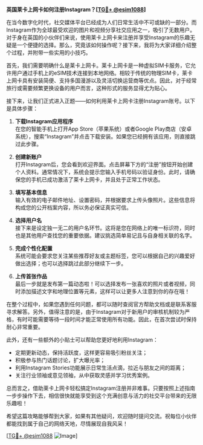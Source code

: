 **英国莱卡上网卡如何注册Instagram？[[TG💪+ @esim1088](https://t.me/s/esim1088)]**

在当今数字化时代，社交媒体平台已经成为人们日常生活中不可或缺的一部分。而Instagram作为全球最受欢迎的图片和视频分享社交应用之一，吸引了无数用户。对于身在英国的小伙伴们来说，使用莱卡上网卡来注册并享受Instagram的乐趣无疑是一个便捷的选择。那么，究竟该如何操作呢？接下来，我将为大家详细介绍整个过程，并附带一些实用的小技巧。

首先，我们需要明确什么是莱卡上网卡。莱卡上网卡是一种虚拟SIM卡服务，它允许用户通过手机上的eSIM技术连接到本地网络。相较于传统的物理SIM卡，莱卡上网卡具有安装简便、支持多国漫游以及灵活切换运营商等优点。因此，对于经常旅行或需要频繁更换设备的用户而言，这种形式的服务显得尤为贴心。

接下来，让我们正式进入正题——如何利用莱卡上网卡注册Instagram账号。以下是具体步骤：

1. **下载Instagram应用程序**  
   在您的智能手机上打开App Store（苹果系统）或者Google Play商店（安卓系统），搜索“Instagram”并点击下载安装。如果您已经拥有该应用，则直接跳过此步骤。

2. **创建新账户**  
   打开Instagram后，您会看到欢迎界面。点击屏幕下方的“注册”按钮开始创建个人资料。通常情况下，系统会提示您输入手机号码以验证身份。此时，请确保您的手机已成功激活了莱卡上网卡，并且处于正常工作状态。

3. **填写基本信息**  
   输入有效的电子邮件地址、设置密码，并根据要求上传头像照片。这些信息将构成您的公开档案内容，所以务必保证真实可信。

4. **选择用户名**  
   接下来是设定独一无二的用户名环节。这将是您在网络上的唯一标识符，同时也是其他用户查找您的重要依据。建议挑选简单易记且与自身相关联的名字。

5. **完成个性化配置**  
   系统可能会要求您关注某些推荐好友或主题标签，您可以根据自己的兴趣爱好做出选择；也可以选择跳过此部分继续下一步。

6. **上传首张作品**  
   最后一步就是发布第一篇动态啦！可以选择发布一张喜欢的照片或者视频，同时添加描述文字和地理位置等元素，这样可以让更多人注意到你的存在哦！

在整个过程中，如果您遇到任何问题，都可以随时查阅官方帮助文档或是联系客服寻求解答。另外，值得注意的是，由于Instagram对于新用户的审核机制较为严格，有时可能需要等待一段时间才能正常使用所有功能。因此，在首次尝试时保持耐心非常重要。

此外，还有一些额外的小贴士可以帮助您更好地利用Instagram：  
- 定期更新动态，保持活跃度，这样更容易吸引粉丝关注；  
- 积极参与热门话题讨论，扩大曝光率；  
- 利用Instagram Stories功能展示日常生活点滴，拉近与朋友之间的距离；  
- 关注行业领袖或意见领袖，从中获取灵感并学习优秀案例。

总而言之，借助莱卡上网卡轻松搞定Instagram注册并非难事。只要按照上述指南一步步操作下去，相信很快就能享受到这个充满创意与活力的社交平台带来的无限乐趣啦！  

希望这篇攻略能够帮到大家，如果有其他疑问，欢迎随时提问交流。祝每位小伙伴都能找到属于自己的网络天地，尽情展现自我风采！  

[[TG💪+ @esim1088](https://t.me/s/esim1088) ![Image](https://i.postimg.cc/4NQfJmqS/Snipaste-2025-05-13-00-14-12.png)]
